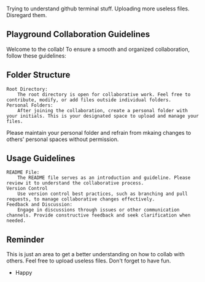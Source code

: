 ###

Trying to understand github terminal stuff. Uploading more useless files.
Disregard them.

Playground Collaboration Guidelines
-----------------------------------

Welcome to the collab! To ensure a smooth and organized collaboration,
follow these guidelines:


Folder Structure
----------------
	Root Directory:
		The root directory is open for collaborative work. Feel free to contribute, modify, or add files outside individual folders.
	Personal Folders:
		After joining the collaboration, create a personal folder with your initials. This is your designated space to upload and manage your files.
Please maintain your personal folder and refrain from mkaing changes to others' personal spaces without permission.


Usage Guidelines
----------------

	README File:
		The README file serves as an introduction and guideline. Please review it to understand the collaborative process.
	Version Control
		Use version control best practices, such as branching and pull requests, to manage collaborative changes effectively.
	Feedback and Discussion:
		Engage in discussions through issues or other communication channels. Provide constructive feedback and seek clarification when needed.

Reminder
--------

This is just an area to get a better understanding on how to collab with others. Feel free to upload useless files. Don't forget to have fun.

- Happy

###

